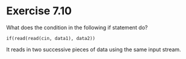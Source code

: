 Exercise 7.10
=============

What does the condition in the following if statement do?

    if(read(read(cin, data1), data2))

It reads in two successive pieces of data using the same input stream.

